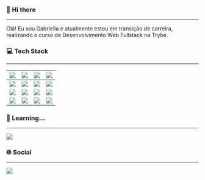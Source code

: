 ### 👋 Hi there 
<hr/>
Olá! Eu sou Gabriella e atualmente estou em transição de carreira, realizando o curso de Desenvolvimento Web Fullstack na Trybe. 

### :computer: Tech Stack
<hr/>

|<img src="https://img.shields.io/badge/JavaScript-F7DF1E.svg?style=for-the-badge&logo=JavaScript&logoColor=black">|<img src="https://img.shields.io/badge/Redux-593D88?style=for-the-badge&logo=redux&logoColor=white">|<img src="https://img.shields.io/badge/Jest-C21325?style=for-the-badge&logo=jest&logoColor=white">| <img src="https://img.shields.io/badge/Docker-2CA5E0?style=for-the-badge&logo=docker&logoColor=white">
 |:------------: | :------------: | :------------: | :------------: |
|<img src="https://img.shields.io/badge/HTML5-E34F26?style=for-the-badge&logo=html5&logoColor=white">|<img src="https://img.shields.io/badge/React-20232A?style=for-the-badge&logo=react&logoColor=61DAFB">|<img src="https://img.shields.io/badge/Node.js-339933.svg?style=for-the-badge&logo=nodedotjs&logoColor=white">|<img src="https://img.shields.io/badge/MySQL-005C84?style=for-the-badge&logo=mysql&logoColor=white">|
|<img src="https://img.shields.io/badge/CSS3-1572B6?style=for-the-badge&logo=css3&logoColor=white">|<img src="https://img.shields.io/badge/Testing%20Library-E33332.svg?style=for-the-badge&logo=Testing-Library&logoColor=white">|<img src="https://img.shields.io/badge/Express%20js-000000?style=for-the-badge&logo=express&logoColor=white">|<img src="https://img.shields.io/badge/Sequelize-52B0E7?style=for-the-badge&logo=Sequelize&logoColor=white">|
|<img src="https://img.shields.io/badge/GIT-E44C30?style=for-the-badge&logo=git&logoColor=white">|<img src="https://img.shields.io/badge/Vite-B73BFE?style=for-the-badge&logo=vite&logoColor=FFD62E">|<img src="https://img.shields.io/badge/Mocha-8D6748?style=for-the-badge&logo=Mocha&logoColor=white">|<img src="https://img.shields.io/badge/TypeScript-007ACC?style=for-the-badge&logo=typescript&logoColor=white">|


### 🌱 Learning...
<hr/>

<img src="https://img.shields.io/badge/Python-FFD43B?style=for-the-badge&logo=python&logoColor=blue"/>


### :globe_with_meridians: Social
<hr/>
<a href="https://www.linkedin.com/in/gab-vieira/"><img src="https://img.shields.io/badge/LinkedIn-0A66C2.svg?style=for-the-badge&logo=LinkedIn&logoColor=white"></a>
